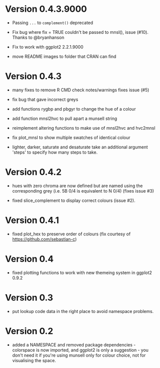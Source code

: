 Version 0.4.3.9000
==============================================================================
* Passing `...` to `complement()` deprecated

* Fix bug where fix = TRUE couldn't be passed to mnsl(), issue (#10).  Thanks to @bryanhanson

* Fix to work with ggplot2 2.2.1.9000

* move README images to folder that CRAN can find

Version 0.4.3
==============================================================================
* many fixes to remove R CMD check notes/warnings fixes issue (#5)

* fix bug that gave incorrect greys 

* add functions rygbp and pbgyr to change the hue of a colour

* add function mnsl2hvc to pull apart a munsell string

* reimplement altering functions to make use of mnsl2hvc and hvc2mnsl

* fix plot_mnsl to show multiple swatches of identical colour

* lighter, darker, saturate and desaturate take an additional argument 'steps' to specify how many steps to take.

Version 0.4.2
==============================================================================

* hues with zero chroma are now defined but are named using the corresponding 
grey (i.e. 5B 0/4 is equivalent to N 0/4) (fixes issue #3)

* fixed slice_complement to display correct colours (issue #2).

Version 0.4.1
==============================================================================

* fixed plot_hex to preserve order of colours (fix courtesy of https://github.com/sebastian-c)

Version 0.4
==============================================================================

* fixed plotting functions to work with new themeing system in ggplot2 0.9.2

Version 0.3
==============================================================================

* put lookup code data in the right place to avoid namespace problems.

Version 0.2
==============================================================================

* added a NAMESPACE and removed package dependencies - colorspace is now
  imported, and ggplot2 is only a suggestion - you don't need it if you're
  using munsell only for colour choice, not for visualising the space.

